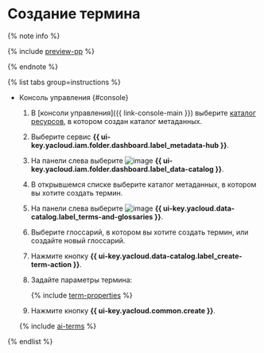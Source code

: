 # Создание термина


{% note info %}

{% include [preview-pp](../../../_includes/preview-pp.md) %}

{% endnote %}


{% list tabs group=instructions %}

- Консоль управления {#console}

  1. В [консоли управления]({{ link-console-main }}) выберите [каталог ресурсов](../../../resource-manager/concepts/resources-hierarchy.md#folder), в котором создан каталог метаданных.
  1. Выберите сервис **{{ ui-key.yacloud.iam.folder.dashboard.label_metadata-hub }}**.
  1. Hа панели слева выберите ![image](../../../_assets/console-icons/folder-magnifier.svg) **{{ ui-key.yacloud.iam.folder.dashboard.label_data-catalog }}**.
  1. В открывшемся списке выберите каталог метаданных, в котором вы хотите создать термин.
  1. На панели слева выберите ![image](../../../_assets/console-icons/book.svg) **{{ ui-key.yacloud.data-catalog.label_terms-and-glossaries }}**.
  1. Выберите глоссарий, в котором вы хотите создать термин, или создайте новый глоссарий.
  1. Нажмите кнопку **{{ ui-key.yacloud.data-catalog.label_create-term-action }}**.
  1. Задайте параметры термина:

      {% include [term-properties](../../../_includes/metadata-hub/term-properties.md) %}

  1. Нажмите кнопку **{{ ui-key.yacloud.common.create }}**.

  {% include [ai-terms](../../../_includes/metadata-hub/data-catalog-ai-markup-terms.md) %}

{% endlist %}

